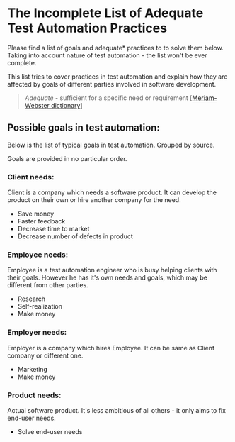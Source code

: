 # The Incomplete List of Adequate Test Automation Practices

Please find a list of goals and adequate* practices to  to solve them below. Taking into account nature of test automation - the list won't be ever complete. 

This list tries to cover practices in test automation and explain how they are affected by goals of different parties involved in software development.

> *Adequate* - sufficient for a specific need or requirement [[Meriam-Webster dictionary](https://www.merriam-webster.com/dictionary/adequate)]

## Possible goals in test automation:

Below is the list of typical goals in test automation. Grouped by source.

Goals are provided in no particular order.

### Client needs:

Client is a company which needs a software product. It can develop the product on their own or hire another company for the need.

* Save money
* Faster feedback
* Decrease time to market
* Decrease number of defects in product

### Employee needs:

Employee is a test automation engineer who is busy helping clients with their goals. However he has it's own needs and goals, which may be different from other parties.

* Research
* Self-realization
* Make money

### Employer needs:

Employer is a company which hires Employee. It can be same as Client company or different one. 

* Marketing
* Make money

### Product needs:

Actual software product. It's less ambitious of all others - it only aims to fix end-user needs.

* Solve end-user needs